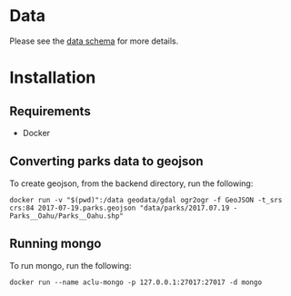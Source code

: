 # Data

Please see the [data schema](Schema.md) for more details.

# Installation

## Requirements

* Docker

## Converting parks data to geojson

To create geojson, from the backend directory, run the following:

```docker run -v "$(pwd)":/data geodata/gdal ogr2ogr -f GeoJSON -t_srs crs:84 2017-07-19.parks.geojson "data/parks/2017.07.19 - Parks__Oahu/Parks__Oahu.shp"```

## Running mongo

To run mongo, run the following:

```docker run --name aclu-mongo -p 127.0.0.1:27017:27017 -d mongo```
